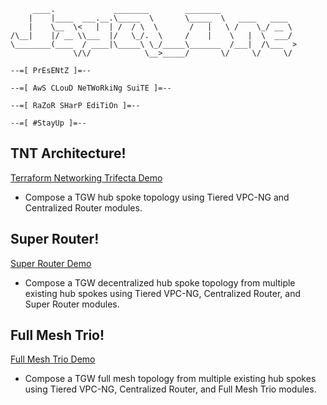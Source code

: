 ```
     ____.             ________        ________
    |    |____  ___.__.\_____  \       \_____  \   ____   ____
    |    \__  \<   |  | /  / \  \       /   |   \ /    \_/ __ \
/\__|    |/ __ \\___  |/   \_/.  \     /    |    \   |  \  ___/
\________(____  / ____|\_____\ \_/_____\_______  /___|  /\___  >
              \/\/            \__>_____/       \/     \/     \/

--=[ PrEsENtZ ]=--

--=[ AwS CLouD NeTWoRkiNg SuiTE ]=--

--=[ RaZoR SHarP EdiTiOn ]=--

--=[ #StayUp ]=--
```

## TNT Architecture!
[Terraform Networking Trifecta Demo](https://github.com/JudeQuintana/terraform-main/tree/main/networking_trifecta_demo)
 - Compose a TGW hub spoke topology using Tiered VPC-NG and Centralized Router modules.

## Super Router!
[Super Router Demo](https://github.com/JudeQuintana/terraform-main/tree/main/super_router_demo)
 - Compose a TGW decentralized hub spoke topology from multiple existing hub spokes using Tiered VPC-NG, Centralized Router, and Super Router modules.

## Full Mesh Trio!
[Full Mesh Trio Demo](https://github.com/JudeQuintana/terraform-main/tree/main/full_mesh_trio_demo)
 - Compose a TGW full mesh topology from multiple existing hub spokes using Tiered VPC-NG, Centralized Router, and Full Mesh Trio modules.
